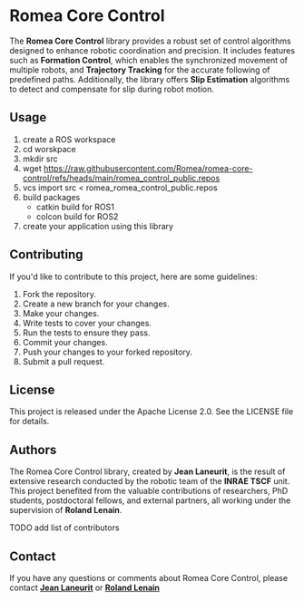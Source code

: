 # Romea Core Control

The **Romea Core Control** library provides a robust set of control algorithms designed to enhance robotic coordination and precision. It includes features such as **Formation Control**, which enables the synchronized movement of multiple robots, and **Trajectory Tracking** for the accurate following of predefined paths. Additionally, the library offers **Slip Estimation** algorithms to detect and compensate for slip during robot motion.


## **Usage**

1. create a ROS workspace
2. cd worskpace
3. mkdir src
4. wget https://raw.githubusercontent.com/Romea/romea-core-control/refs/heads/main/romea_control_public.repos
5. vcs import src < romea_romea_control_public.repos
6. build packages
   - catkin build for ROS1
   - colcon build for ROS2
7. create your application using this library

## **Contributing**

If you'd like to contribute to this project, here are some guidelines:

1. Fork the repository.
2. Create a new branch for your changes.
3. Make your changes.
4. Write tests to cover your changes.
5. Run the tests to ensure they pass.
6. Commit your changes.
7. Push your changes to your forked repository.
8. Submit a pull request.

## **License**

This project is released under the Apache License 2.0. See the LICENSE file for details.

## **Authors**

The Romea Core Control library, created by **Jean Laneurit**, is the result of extensive research conducted by the robotic team of the **INRAE  TSCF** unit. This project benefited from the valuable contributions of researchers, PhD students, postdoctoral fellows, and external partners, all working under the supervision of **Roland Lenain**.

TODO add list of contributors

## **Contact**

If you have any questions or comments about Romea Core Control, please contact **[Jean Laneurit](mailto:jean.laneurit@inrae.fr)** or **[Roland Lenain](mailto:roland.lenain@inrae.fr)** 